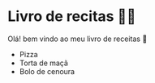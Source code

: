 # Livro de recitas :man_cook:

Olá! bem vindo ao meu livro de receitas :clap:

- Pizza 
- Torta de maçã
- Bolo de cenoura